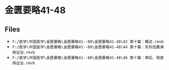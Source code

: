 # 金匮要略41-48

## Files

- `F:/医学\中国医学\金匮要略\金匮要略41--80\金匮要略41-48\42 第十篇：概述.rmvb`
- `F:/医学\中国医学\金匮要略\金匮要略41--80\金匮要略41-48\44 第十篇：实热性腹满病证治.rmvb`
- `F:/医学\中国医学\金匮要略\金匮要略41--80\金匮要略41-48\46 第十篇：寒疝、宿食病证治.rmvb`
